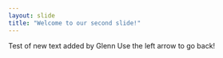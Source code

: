 ```yaml
---
layout: slide
title: "Welcome to our second slide!"
---
```

Test of new text added by Glenn
Use the left arrow to go back!

